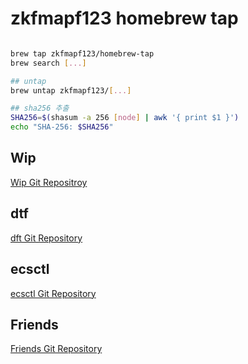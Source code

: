 # zkfmapf123 homebrew tap

```sh

brew tap zkfmapf123/homebrew-tap
brew search [...]

## untap
brew untap zkfmapf123/[...]

## sha256 추출
SHA256=$(shasum -a 256 [node] | awk '{ print $1 }')
echo "SHA-256: $SHA256"
```

## Wip

<a href="https://github.com/zkfmapf123/Wip"> Wip Git Repositroy </a>

## dtf

<a href="https://github.com/zkfmapf123/dtf"> dft Git Repository </a>

## ecsctl

<a href="https://github.com/zkfmapf123/ecsctl"> ecsctl Git Repository </a>

## Friends

<a href="https://github.com/zkfmapf123/Wakeup-Friends"> Friends Git Repository </a>
